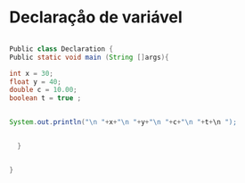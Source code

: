# Declaraçåo de variável 


```java 

Public class Declaration {
Public static void main (String []args){

int x = 30;
float y = 40;
double c = 10.00;
boolean t = true ;


System.out.println("\n "+x+"\n "+y+"\n "+c+"\n "+t+\n ");


  }


}


```